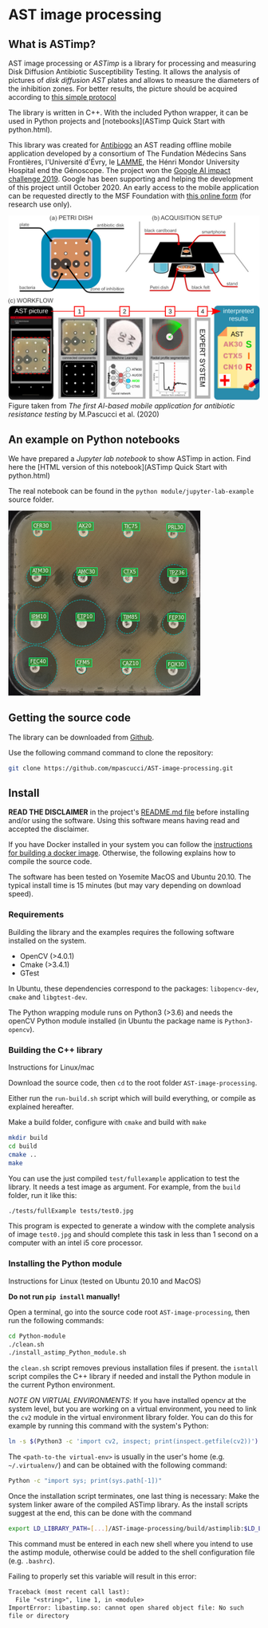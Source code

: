 # AST image processing

## What is ASTimp?

AST image processing or _ASTimp_ is a library for processing and measuring Disk Diffusion Antibiotic Susceptibility Testing.
It allows the analysis of pictures of _disk diffusion AST_ plates and allows to measure the diameters of the inhibition zones.
For better results, the picture should be acquired according to [this simple protocol](https://mpascucci.github.io/ASTapp-protocol/)

The library is written in C++. With the included Python wrapper, it can be used in Python projects and [notebooks](ASTimp Quick Start with python.html).

This library was created for [Antibiogo](https://fondation.msf.fr/projets/antibiogo) an AST reading offline mobile application developed by a consortium of The Fundation Médecins Sans Frontières, l'Université d'Évry, le [LAMME](http://www.math-evry.cnrs.fr/doku.php), the Hénri Mondor University Hospital end the Génoscope. The project won the [Google AI impact challenge 2019](https://www.blog.google/outreach-initiatives/google-org/ai-impact-challenge-grantees/). Google has been supporting and helping the development of this project untill October 2020.
An early access to the mobile application can be requested directly to the MSF Foundation with [this online form](https://form.typeform.com/to/qEGVBzbu) (for research use only).

![AST picture and analysis rseults](images/figure_main.jpg)
Figure taken from _The first AI-based mobile application for antibiotic resistance testing_ by M.Pascucci et al. (2020)

## An example on Python notebooks

We have prepared a _Jupyter lab notebook_ to show ASTimp in action.
Find here the [HTML version of this notebook](ASTimp Quick Start with python.html)

The real notebook can be found in the `python module/jupyter-lab-example` source folder.

![AST picture and analysis rseults](images/AST_analysis.png)

## Getting the source code

The library can be downloaded from [Github](https://github.com/mpascucci/AST-image-processing).

Use the following command command to clone the repository:
```sh
git clone https://github.com/mpascucci/AST-image-processing.git
```

## Install

**READ THE DISCLAIMER** in the project's [README.md file](https://github.com/mpascucci/AST-image-processing/blob/master/README.md#disclaimer) before installing and/or using the software. Using this software means having read and accepted the disclaimer.


If you have Docker installed in your system you can follow the [instructions for building a docker image](https://github.com/mpascucci/AST-image-processing/tree/master/docker). Otherwise, the following explains how to compile the source code.

The software has been tested on Yosemite MacOS and Ubuntu 20.10. The typical install time is 15 minutes (but may vary depending on download speed).


### Requirements
Building the library and the examples requires the following software installed on the system.
- OpenCV (>4.0.1)
- Cmake (>3.4.1)
- GTest

In Ubuntu, these dependencies correspond to the packages: `libopencv-dev`, `cmake` and `libgtest-dev`.

The Python wrapping module runs on Python3 (>3.6) and needs the openCV Python module installed (in Ubuntu the package name is `Python3-opencv`).

### Building the C++ library
Instructions for Linux/mac

Download the source code, then `cd` to the root folder `AST-image-processing`.

Either run the `run-build.sh` script which will build everything, or compile as explained hereafter.

Make a build folder, configure with `cmake` and build with `make`
```sh
mkdir build
cd build
cmake ..
make
```

You can use the just compiled `test/fullexample` application to test the library. It needs a test image as argument. For example, from the `build` folder, run it like this:
```sh
./tests/fullExample tests/test0.jpg
```
This program is expected to generate a window with the complete analysis of image `test0.jpg` and should complete this task in less than 1 second on a  computer with an intel i5 core processor.

### Installing the Python module
Instructions for Linux (tested on Ubuntu 20.10 and MacOS)

**Do not run `pip install` manually!**

Open a terminal, go into the source code root `AST-image-processing`, then run the following commands:
```sh
cd Python-module
./clean.sh
./install_astimp_Python_module.sh
```

the `clean.sh` script removes previous installation files if present.
the `isntall` script compiles the C++ library if needed and install the Python module in the current Python environment.

*NOTE ON VIRTUAL ENVIRONMENTS*: If you have installed opencv at the system level, but you are working on a virtual environment, you need to link the `cv2` module in the virtual environment library folder.
You can do this for example by running this command with the system's Python:
```sh
ln -s $(Python3 -c 'import cv2, inspect; print(inspect.getfile(cv2))') <path-to-the virtual-env>/lib/Python3.8/site-packages/
```
The `<path-to-the virtual-env>` is usually in the user's home (e.g. `~/.virtualenv/`) and can be obtained with the following command:
```sh
Python -c "import sys; print(sys.path[-1])"
```

Once the installation script terminates, one last thing is necessary: Make the system linker aware of the compiled ASTimp library. As the install scripts suggest at the end, this can be done with the command
```sh
export LD_LIBRARY_PATH=[...]/AST-image-processing/build/astimplib:$LD_LIBRARY_PATH
```

This command must be entered in each new shell where you intend to use the astimp module, otherwise could be added to the shell configuration file (e.g. `.bashrc`).

Failing to properly set this variable will result in this error:
```
Traceback (most recent call last):
  File "<string>", line 1, in <module>
ImportError: libastimp.so: cannot open shared object file: No such file or directory
```